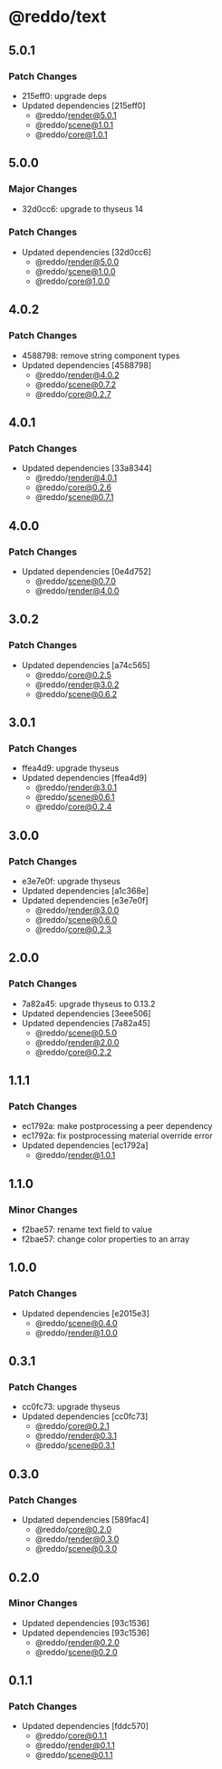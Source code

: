 # @reddo/text

## 5.0.1

### Patch Changes

- 215eff0: upgrade deps
- Updated dependencies [215eff0]
  - @reddo/render@5.0.1
  - @reddo/scene@1.0.1
  - @reddo/core@1.0.1

## 5.0.0

### Major Changes

- 32d0cc6: upgrade to thyseus 14

### Patch Changes

- Updated dependencies [32d0cc6]
  - @reddo/render@5.0.0
  - @reddo/scene@1.0.0
  - @reddo/core@1.0.0

## 4.0.2

### Patch Changes

- 4588798: remove string component types
- Updated dependencies [4588798]
  - @reddo/render@4.0.2
  - @reddo/scene@0.7.2
  - @reddo/core@0.2.7

## 4.0.1

### Patch Changes

- Updated dependencies [33a8344]
  - @reddo/render@4.0.1
  - @reddo/core@0.2.6
  - @reddo/scene@0.7.1

## 4.0.0

### Patch Changes

- Updated dependencies [0e4d752]
  - @reddo/scene@0.7.0
  - @reddo/render@4.0.0

## 3.0.2

### Patch Changes

- Updated dependencies [a74c565]
  - @reddo/core@0.2.5
  - @reddo/render@3.0.2
  - @reddo/scene@0.6.2

## 3.0.1

### Patch Changes

- ffea4d9: upgrade thyseus
- Updated dependencies [ffea4d9]
  - @reddo/render@3.0.1
  - @reddo/scene@0.6.1
  - @reddo/core@0.2.4

## 3.0.0

### Patch Changes

- e3e7e0f: upgrade thyseus
- Updated dependencies [a1c368e]
- Updated dependencies [e3e7e0f]
  - @reddo/render@3.0.0
  - @reddo/scene@0.6.0
  - @reddo/core@0.2.3

## 2.0.0

### Patch Changes

- 7a82a45: upgrade thyseus to 0.13.2
- Updated dependencies [3eee506]
- Updated dependencies [7a82a45]
  - @reddo/scene@0.5.0
  - @reddo/render@2.0.0
  - @reddo/core@0.2.2

## 1.1.1

### Patch Changes

- ec1792a: make postprocessing a peer dependency
- ec1792a: fix postprocessing material override error
- Updated dependencies [ec1792a]
  - @reddo/render@1.0.1

## 1.1.0

### Minor Changes

- f2bae57: rename text field to value
- f2bae57: change color properties to an array

## 1.0.0

### Patch Changes

- Updated dependencies [e2015e3]
  - @reddo/scene@0.4.0
  - @reddo/render@1.0.0

## 0.3.1

### Patch Changes

- cc0fc73: upgrade thyseus
- Updated dependencies [cc0fc73]
  - @reddo/core@0.2.1
  - @reddo/render@0.3.1
  - @reddo/scene@0.3.1

## 0.3.0

### Patch Changes

- Updated dependencies [589fac4]
  - @reddo/core@0.2.0
  - @reddo/render@0.3.0
  - @reddo/scene@0.3.0

## 0.2.0

### Minor Changes

- Updated dependencies [93c1536]
- Updated dependencies [93c1536]
  - @reddo/render@0.2.0
  - @reddo/scene@0.2.0

## 0.1.1

### Patch Changes

- Updated dependencies [fddc570]
  - @reddo/core@0.1.1
  - @reddo/render@0.1.1
  - @reddo/scene@0.1.1
